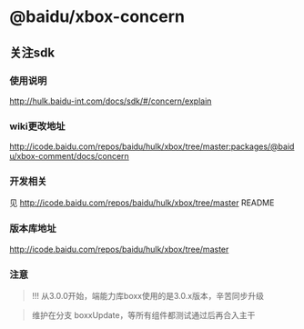 # @baidu/xbox-concern

## 关注sdk

### 使用说明
http://hulk.baidu-int.com/docs/sdk/#/concern/explain

### wiki更改地址
http://icode.baidu.com/repos/baidu/hulk/xbox/tree/master:packages/@baidu/xbox-comment/docs/concern

### 开发相关
见 http://icode.baidu.com/repos/baidu/hulk/xbox/tree/master README

### 版本库地址
http://icode.baidu.com/repos/baidu/hulk/xbox/tree/master

### 注意
> !!! 从3.0.0开始，端能力库boxx使用的是3.0.x版本，辛苦同步升级

> 维护在分支 boxxUpdate，等所有组件都测试通过后再合入主干